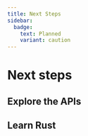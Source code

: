 ```yaml
---
title: Next Steps
sidebar:
  badge:
    text: Planned
    variant: caution
---
```


# Next steps

## Explore the APIs

## Learn Rust

